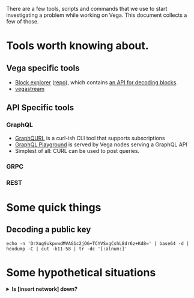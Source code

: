 There are a few tools, scripts and commands that we use to start investigating a problem while working on Vega. This document collects a few of those.

# Tools worth knowing about.
## Vega specific tools
* [Block explorer](https://explorer.vega.trading/) ([repo](https://github.com/vegaprotocol/explorer)), which contains [an API for decoding blocks](https://github.com/vegaprotocol/explorer#api).
* [vegastream](https://github.com/vegaprotocol/vega/tree/develop/cmd/vegastream)

## API Specific tools
### GraphQL
* [GraphQURL](https://github.com/hasura/graphqurl) is a curl-ish CLI tool that supports subscriptions
* [GraphQL Playground](https://github.com/prisma-labs/graphql-playground) is served by Vega nodes serving a GraphQL API
* Simplest of all: CURL can be used to post queries.

### GRPC
### REST
# Some quick things

## Decoding a public key
```curl
echo -n 'DrXug9ukpvwdMVAG1c2jOG+TCYVSvqCshL8dr6z+Kd8=' | base64 -d | hexdump -C | cut -b11-58 | tr -dc '[:alnum:]'
```

# Some hypothetical situations

<details>
  <summary><strong>Is [insert network] down?</strong></summary>

  The quickest check is [stats.vega.trading](https://stats.vega.trading) ([repo](https://github.com/vegaprotocol/stats/)). You should see the network there, and most or all of the stats rows should have a green block, implying it's healthy.
  
  Stats is a really simply web view of the REST [statistics endpoint](https://docs.testnet.vega.xyz/api/rest/#operation/Statistics), so you could also use curl. Choose a node serving REST from this [devops repo document](https://github.com/vegaprotocol/devops-infra/blob/master/doc/vega_environments.md) and then curl the statistics endpoint:
  ```bash
  curl https://n04.d.vega.xyz/statistics
  ```
  
  If this fails, totally it could be that the node itself is down, while the network is fine. If you get a 502 error, then the machine is up, the HTTPS proxy is working, but the Vega node is not running.

  If you want to skip Vega and see if Tendermint is healthy, you can try going straight to Tendermint's RPC port. Choose a node that exposes the Tendermint RPC from this [devops repo document](https://github.com/vegaprotocol/devops-infra/blob/master/doc/vega_environments.md) and then fetch the status endpoint:
  ```bash
  curl https://n01.d.vega.xyz/tm/status
  ```

 If those two fail, you can try SSHing to the machine to see what's up. The [devops repo](https://github.com/vegaprotocol/devops-infra/blob/master/doc/vega_environments.md) will list all of the nodes, and how you can connect to them to investigate further.
</details
